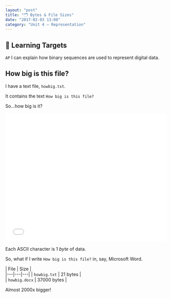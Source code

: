 ```yaml
---
layout: "post"
title: "🗂 Bytes & File Sizes"
date: "2017-02-03 13:08"
category: "Unit 4 – Representation"
---
```


## 🎯 Learning Targets
`AP` I can explain how binary sequences are used to represent digital data.

## How big is this file?

I have a text file, `howbig.txt`.

It contains the text `How big is this file?`

So...how big is it?

<iframe src="{{ site.baseurl }}/Code_Examples/Unicode" width="100%" height="400px" style="border:0px"></iframe>

Each ASCII character is 1 _byte_ of data.

So, what if I write `How big is this file?` in, say, Microsoft Word.

| File  | Size   |   
|---|---|---|
| `howbig.txt`  | 21 bytes  |   
|  `howbig.docx`  | 37000 bytes  |   

Almost 2000x bigger!
